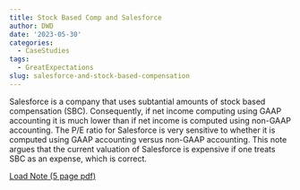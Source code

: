 ```yaml
---
title: Stock Based Comp and Salesforce
author: DWD
date: '2023-05-30'
categories:
  - CaseStudies
tags:
  - GreatExpectations
slug: salesforce-and-stock-based-compensation
---
```


Salesforce is a company that uses subtantial amounts of stock based compensation (SBC).  Consequently, if net income computing using GAAP accounting it is much lower than if net income is computed using non-GAAP accounting.  The P/E ratio for Salesforce is very sensitive to whether it is computed using GAAP accounting versus non-GAAP accounting. This note argues that the  current valuation of Salesforce is expensive if one treats SBC as an expense, which is correct.

[Load Note (5 page pdf)](/docs/SalesForce_V3.pdf)



